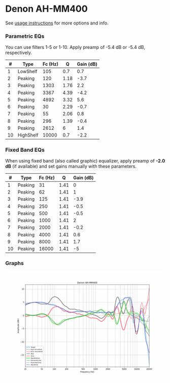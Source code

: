 # Denon AH-MM400
See [usage instructions](https://github.com/jaakkopasanen/AutoEq#usage) for more options and info.

### Parametric EQs
You can use filters 1-5 or 1-10. Apply preamp of -5.4 dB or -5.4 dB, respectively.

|   # | Type      |   Fc (Hz) |    Q |   Gain (dB) |
|-----|-----------|-----------|------|-------------|
|   1 | LowShelf  |       105 | 0.7  |         0.7 |
|   2 | Peaking   |       120 | 1.18 |        -3.7 |
|   3 | Peaking   |      1303 | 1.76 |         2.2 |
|   4 | Peaking   |      3367 | 4.39 |        -4.2 |
|   5 | Peaking   |      4892 | 3.32 |         5.6 |
|   6 | Peaking   |        30 | 2.29 |        -0.7 |
|   7 | Peaking   |        55 | 2.06 |         0.8 |
|   8 | Peaking   |       296 | 1.39 |        -0.4 |
|   9 | Peaking   |      2612 | 6    |         1.4 |
|  10 | HighShelf |     10000 | 0.7  |        -2.2 |

### Fixed Band EQs
When using fixed band (also called graphic) equalizer, apply preamp of **-2.0 dB** (if available) and set gains manually with these parameters.

|   # | Type    |   Fc (Hz) |    Q |   Gain (dB) |
|-----|---------|-----------|------|-------------|
|   1 | Peaking |        31 | 1.41 |         0   |
|   2 | Peaking |        62 | 1.41 |         1   |
|   3 | Peaking |       125 | 1.41 |        -3.9 |
|   4 | Peaking |       250 | 1.41 |        -0.5 |
|   5 | Peaking |       500 | 1.41 |        -0.5 |
|   6 | Peaking |      1000 | 1.41 |         2   |
|   7 | Peaking |      2000 | 1.41 |        -0.2 |
|   8 | Peaking |      4000 | 1.41 |         0.6 |
|   9 | Peaking |      8000 | 1.41 |         1.7 |
|  10 | Peaking |     16000 | 1.41 |        -5   |

### Graphs
![](./Denon%20AH-MM400.png)
